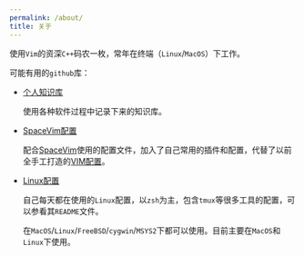 ```yaml
---
permalink: /about/
title: 关于
---
```


使用``Vim``的资深``C++``码农一枚，常年在终端（``Linux``/``MacOS``）下工作。

可能有用的``github``库：

* [个人知识库][]

  使用各种软件过程中记录下来的知识库。

* [SpaceVim配置][]

  配合[SpaceVim][]使用的配置文件，加入了自己常用的插件和配置，代替了以前全手工打造的[VIM配置][]。

* [Linux配置][]

  自己每天都在使用的``Linux``配置，以``zsh``为主，包含``tmux``等很多工具的配置，可以参看其``README``文件。

  在``MacOS``/``Linux``/``FreeBSD``/``cygwin``/``MSYS2``下都可以使用。目前主要在``MacOS``和``Linux``下使用。

[个人知识库]: https://github.com/thawk/wiki/wiki
[Linux配置]: https://github.com/thawk/dotfiles
[SpaceVim]: https://spacevim.org
[SpaceVim配置]: https://github.com/thawk/dotspacevim
[VIM配置]: https://github.com/thawk/dotvim

